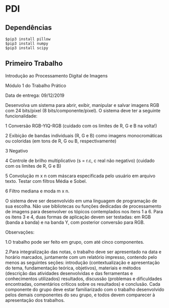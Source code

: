 # PDI

## Dependências
```
$pip3 install pillow
$pip3 install numpy
$pip3 install scipy
```

## Primeiro Trabalho

Introdução ao Processamento Digital de Imagens 

Módulo 1 do Trabalho Prático

Data de entrega: 09/12/2019

 

Desenvolva um sistema para abrir, exibir, manipular e salvar imagens RGB com 24 bits/pixel (8 bits/componente/pixel). O sistema deve ter a seguinte funcionalidade:

 

1 Conversão RGB-YIQ-RGB (cuidado com os limites de R, G e B na volta!)

2 Exibição de bandas individuais (R, G e B) como imagens monocromáticas ou coloridas (em tons de R, G ou B, respectivamente)

3 Negativo 

4 Controle de brilho multiplicativo (s = r.c, c real não negativo) (cuidado com os limites de R, G e B)

5 Convolução m x n com máscara especificada pelo usuário em arquivo texto. Testar com filtros Média e Sobel.

6 Filtro mediana e moda m x n.

 

O sistema deve ser desenvolvido em uma linguagem de programação de sua escolha. Não use bibliotecas ou funções dedicadas de processamento de imagens para desenvolver os tópicos contemplados nos itens 1 a 6. Para os itens 3 e 4, duas formas de aplicação devem ser testadas: em RGB (banda a banda) e na banda Y, com posterior conversão para RGB. 

 

Observações:

 

1.O trabalho pode ser feito em grupo, com até cinco componentes. 

2.Para integralização das notas, o trabalho deve ser apresentado na data e horário marcados, juntamente com um relatório impresso, contendo pelo menos as seguintes seções: introdução (contextualização e apresentação do tema, fundamentação teórica, objetivos), materiais e métodos (descrição das atividades desenvolvidas e das ferramentas e conhecimentos utilizados) resultados, discussão (problemas e dificuldades encontradas, comentários críticos sobre os resultados) e conclusão. Cada componente do grupo deve estar familiarizado com o trabalho desenvolvido pelos demais componentes do seu grupo, e todos devem comparecer à apresentação dos trabalhos.
